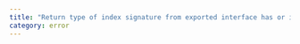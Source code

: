 ```yaml
---
title: "Return type of index signature from exported interface has or is using name '{0}' from private module '{1}'."
category: error
---
```

